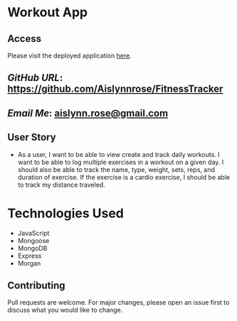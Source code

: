 # Workout App

## Access

Please visit the deployed application [here](https://aqueous-island-48661.herokuapp.com/).

  ## _GitHub URL_: https://github.com/Aislynnrose/FitnessTracker

  ## _Email Me_: aislynn.rose@gmail.com

## User Story

* As a user, I want to be able to view create and track daily workouts. I want to be able to log multiple exercises in a workout on a given day. I should also be able to track the name, type, weight, sets, reps, and duration of exercise. If the exercise is a cardio exercise, I should be able to track my distance traveled.

# Technologies Used
* JavaScript
* Mongoose
* MongoDB
* Express
* Morgan

## Contributing
Pull requests are welcome. For major changes, please open an issue first to discuss what you would like to change.